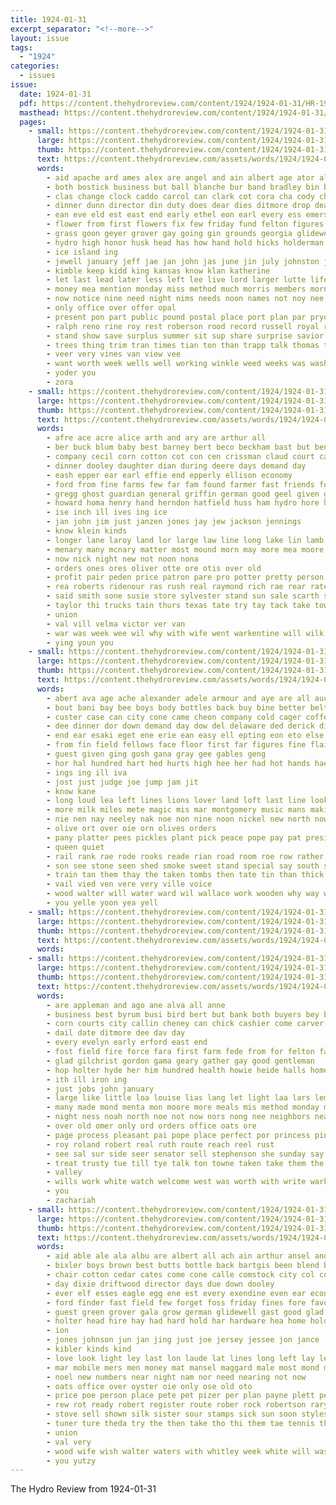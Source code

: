 ```yaml
---
title: 1924-01-31
excerpt_separator: "<!--more-->"
layout: issue
tags:
  - "1924"
categories:
  - issues
issue:
  date: 1924-01-31
  pdf: https://content.thehydroreview.com/content/1924/1924-01-31/HR-1924-01-31.pdf
  masthead: https://content.thehydroreview.com/content/1924/1924-01-31/masthead/HR-1924-01-31.jpg
  pages:
    - small: https://content.thehydroreview.com/content/1924/1924-01-31/small/HR-1924-01-31-01.jpg
      large: https://content.thehydroreview.com/content/1924/1924-01-31/large/HR-1924-01-31-01.jpg
      thumb: https://content.thehydroreview.com/content/1924/1924-01-31/thumbnails/HR-1924-01-31-01.jpg
      text: https://content.thehydroreview.com/assets/words/1924/1924-01-31/HR-1924-01-31-01.txt
      words:
        - aid apache ard ames alex are angel and ain albert age ator alling ani agent all ather ada angell aby arr alfalfa ald ave amos
        - both bostick business but ball blanche bur band bradley bin been bel bir boy baby back burkhalter bales bunch brown bill bath beau bro burn boucher born boys basket
        - clas change clock caddo carrol can clark cot cora cha cody christ cross county cordell con council char clear came claire crease cordial coates church cooper certain christian cotton col chaperon city
        - dinner dunn director din duty does dear dies ditmore drop death dues deep doll doubt during dent due dooley
        - ean eve eld est east end early ethel eon earl every ess emerson
        - flower from first flowers fix few friday fund felton figures for fin firm fine farmer fire friends
        - grass goon geyer grover gay going gin grounds georgia glidewell game given getting games griffin green goes good gentle glory
        - hydro high honor husk head has how hand hold hicks holderman hazel hume hensley hedge home had held half him hedges hodnett henk hed henke her hinton henry holter heal homes
        - ice island ing
        - jewell january jeff jae jan john jas june jin july johnston junior jed
        - kimble keep kidd king kansas know klan katherine
        - let last lead later less left lee live lord larger lutte life letter little lucile lace love lie like latter late luck large lola light lodge
        - money mea mention monday miss method much morris members morn man monda more mis matters mutt many mccormick men miller made may march myrtle matter mildred mary most
        - now notice nine need night nims needs noon names not noy nee nigh nice new neeley neat nor nat
        - only office over offer opal
        - present pon part public pound postal place port plan par pryor pretty pitzer potter park pope pro pauline pink pay per paper phe plant
        - ralph reno rine roy rest roberson rood record russell royal room reason reque rece root raymond ruth range rock ring
        - stand show save surplus summer sit sup share surprise savior spahr soon spencer stockton signs sale special say session sad sum seu state sabbath sleep second springer shady service spring sho small stecker she supper song sunday see shape south speak sunda schools sister side seems school sweet son sincere
        - trees thing trim tran times tian ton than trapp talk thomas tax try tour team thurs thi thomason town thu ture take tho the thoms ted them tee
        - veer very vines van view vee
        - want worth week wells well working winkle weed weeks was washita will wal work watch waller winning worst west word with wonder weatherford why waste weather wife water white
        - yoder you
        - zora
    - small: https://content.thehydroreview.com/content/1924/1924-01-31/small/HR-1924-01-31-02.jpg
      large: https://content.thehydroreview.com/content/1924/1924-01-31/large/HR-1924-01-31-02.jpg
      thumb: https://content.thehydroreview.com/content/1924/1924-01-31/thumbnails/HR-1924-01-31-02.jpg
      text: https://content.thehydroreview.com/assets/words/1924/1924-01-31/HR-1924-01-31-02.txt
      words:
        - afre ace acre alice arth and ary are arthur all
        - ber buck blum baby best barney bert beco beckham bast but ben better boschert buckmaster bost bandy birth booker bailes banner bill bank bostick
        - company cecil corn cotton cot con cen crissman claud court cake caddo cach city columbus chin caller county carver coffee cael caney car claude come call
        - dinner dooley daughter dian during deere days demand day
        - eash epper ear earl effie end epperly ellison economy
        - ford from fine farms few far fam found farmer fast friends for fisk frank fae filler first friday farm
        - gregg ghost guardian general griffin german good geel given green guest grow
        - howard homa henry hand herndon hatfield huss ham hydro hore her haul home helma had hinton hobart hatch how horse hicks halsell
        - ise inch ill ives ing ice
        - jan john jim just janzen jones jay jew jackson jennings
        - know klein kinds
        - longer lane laroy land lor large law line long lake lin lamb look last lust
        - menary many mcnary matter most mound morn may more mea moore might made monday mas mean
        - now nick night new not noon nona
        - orders ones ores oliver otte ore otis over old
        - profit pair peden price patron pare pro potter pretty person payne part pleasant private piece purchase per
        - rea roberts ridenour ras rush real raymond rich rae rear rate ridge
        - said smith sone susie store sylvester stand sun sale scarth sea sell sunday sam saturday ser sund still set see shelling sau service say short son south spring subject sin sener state sherwood she surprise santa
        - taylor thi trucks tain thurs texas tate try tay tack take town than title tok thelma the them tes tio
        - union
        - val vill velma victor ver van
        - war was week wee wil why with wife went warkentine will wilk weekly west wright weatherford
        - ying youn you
    - small: https://content.thehydroreview.com/content/1924/1924-01-31/small/HR-1924-01-31-03.jpg
      large: https://content.thehydroreview.com/content/1924/1924-01-31/large/HR-1924-01-31-03.jpg
      thumb: https://content.thehydroreview.com/content/1924/1924-01-31/thumbnails/HR-1924-01-31-03.jpg
      text: https://content.thehydroreview.com/assets/words/1924/1924-01-31/HR-1924-01-31-03.txt
      words:
        - abert ava age ache alexander adele armour and aye are all auch arena adee ace art ave ather aid
        - bout bani bay bee boys body bottles back buy bine better belt bac business bar bob brands breath boy but bill barley ban best both
        - custer case can city cone came cheon company cold cager coffee center church call carry cho cane chest cot corn cee conte
        - dee dinner dor down demand day dow del delaware ded derick dickerson door deep during dand
        - end ear esaki eget ene erie ean easy ell epting eon eto else eres
        - from fin field fellows face floor first far figures fine flair fill found fork fall farms fancy fread friday for fudge
        - guest given ging gosh gana gray gee gables geng
        - hor hal hundred hart hed hurts high hee her had hot hands hae held hey hatch hie hydro heard hour hall home hak him hold honey
        - ings ing ill iva
        - jost just judge joe jump jam jit
        - know kane
        - long loud lea left lines lions lover land loft last line look like lal leather list large lere leader lunch little lake
        - more milk miles mete magic mis mar montgomery music mans maki market made mille many much mare most money march mil miss michi mullins
        - nie nen nay neeley nak noe non nine noon nickel new north now
        - olive ort over oie orn olives orders
        - pany platter pees pickles plant pick peace pope pay pat president putter pas pies people
        - queen quiet
        - rail rank rae rode rooks reade rian road room roe row rather rest
        - son see stone seen shed smoke sweet stand special say south signs spring sell seem seems school stairs strong side show state sol street sun sheller sei shape sea stock soon seed shen stover save soap seeds saw streets sone stranger stair song sang signal
        - train tan them thay the taken tombs then tate tin than thick too tor tim thomas thow thi taal tha track tony tad
        - vail vied ven vere very ville voice
        - wood walter will water ward wil wallace work wooden why way weal wilson while war windows wheat went wate wonder wit with white western window wind week was west wee
        - you yelle yoon yea yell
    - small: https://content.thehydroreview.com/content/1924/1924-01-31/small/HR-1924-01-31-04.jpg
      large: https://content.thehydroreview.com/content/1924/1924-01-31/large/HR-1924-01-31-04.jpg
      thumb: https://content.thehydroreview.com/content/1924/1924-01-31/thumbnails/HR-1924-01-31-04.jpg
      text: https://content.thehydroreview.com/assets/words/1924/1924-01-31/HR-1924-01-31-04.txt
      words:
    - small: https://content.thehydroreview.com/content/1924/1924-01-31/small/HR-1924-01-31-05.jpg
      large: https://content.thehydroreview.com/content/1924/1924-01-31/large/HR-1924-01-31-05.jpg
      thumb: https://content.thehydroreview.com/content/1924/1924-01-31/thumbnails/HR-1924-01-31-05.jpg
      text: https://content.thehydroreview.com/assets/words/1924/1924-01-31/HR-1924-01-31-05.txt
      words:
        - are appleman and ago ane alva all anne
        - business best byrum busi bird bert but bank both buyers bey been bills began bill body bradley bethel
        - corn courts city callin cheney can chick cashier come carver caller corr company cust corre
        - dail date ditmore dee dav day
        - every evelyn early erford east end
        - fost field fire force fara first farm fede from for felton face forty frid
        - glad gilchrist gordon gama geary gather gay good gentleman
        - hop holter hyde her him hundred health howie heide halls home hydro haste horse had heidebrecht high horne hobart hinz hold hatch henke horr has hinton hardware how hopewell
        - ith ill iron ing
        - just jobs john january
        - large like little loa louise lias lang let light laa lars lemon
        - many made mond menta mon moore more meals mis method monday mil miss men
        - night ness noah north noe not now nors nong nee neighbors near nina
        - over old omer only ord orders office oats ore
        - page process pleasant pai pope place perfect por princess pines pee poage price phi post pou
        - roy roland robert real ruth route reach reel rust
        - see sal sur side seer senator sell stephenson she sunday say size ser short staples sun stand service store strong sales school saturday special sion spivey starring season standard sale
        - treat trusty tue till tye talk ton towne taken take them the ture tee theda ten trip thing tuck tho taylor tec thomas
        - valley
        - wills work white watch welcome west was worth with write warkentine weatherford week will williams wildcat working wide
        - you
        - zachariah
    - small: https://content.thehydroreview.com/content/1924/1924-01-31/small/HR-1924-01-31-06.jpg
      large: https://content.thehydroreview.com/content/1924/1924-01-31/large/HR-1924-01-31-06.jpg
      thumb: https://content.thehydroreview.com/content/1924/1924-01-31/thumbnails/HR-1924-01-31-06.jpg
      text: https://content.thehydroreview.com/assets/words/1924/1924-01-31/HR-1924-01-31-06.txt
      words:
        - aid able ale ala albu are albert all ach ain arthur ansel and ast alt armstrong ates ave
        - bixler boys brown best butts bottle back bartgis been blend bigler beat both big bridgeport buy bank brand burner barr brother brothers book batra
        - chair cotton cedar cates come cone calle comstock city col comes cheap count cordell cane charley cin collins cee colony chick coff coy crissman cold can call chase
        - day dixie driftwood director days due down dooley
        - ever elf esses eagle egg ene est every exendine even ear economy
        - ford finder fast field few forget foss friday fines fore favorite from fred frid full fresh front fort fry fade for fae fine farm
        - guest green grover gala grow german glidewell gast good glad game griff golf
        - holter head hire hay had hard hold har hardware hea home holder higginbotham hugo hess heart her hed him huy house hydro high hasbrook hatfield hatch has hedges herndon
        - ion
        - jones johnson jun jan jing just joe jersey jessee jon jance
        - kibler kinds kind
        - love look light ley last lon laude lat lines long left lay ler lula
        - mar mobile mers men money mat mansel maggard male most mond mitchell monday mens match moth market miles mis miss mon made miller mills much
        - noel new numbers near night nam nor need nearing not now
        - oats office over oyster oie only ose old oto
        - price poe person place pete pet pizer per plan payne plett peter
        - rew rot ready robert register route rober rock robertson rary ragen ree rack rek roeker ruth reno
        - stove sell shown silk sister sour stamps sick sun soon styles see sper sunday sese seed saw spencer smoke sassi seen son save sie seger sal stutzman stay sue suits sum sam speier south sale small star sunda severe smith soe store sema saturday spring
        - tuner ture theda try the then take tho thi them tae tennis thralls tonie tom tes
        - union
        - val very
        - wood wife wish walter waters with whitley week white will was water weather worth west watch want way weatherford wear wide while went
        - you yutzy
---
```


The Hydro Review from 1924-01-31

<!--more-->

